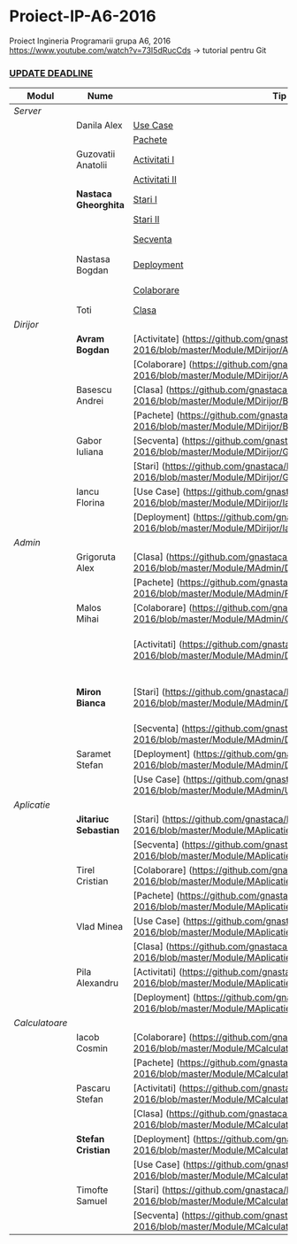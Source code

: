# Proiect-IP-A6-2016
Proiect Ingineria Programarii grupa A6,  2016
https://www.youtube.com/watch?v=73I5dRucCds -> tutorial pentru Git
[<h3>UPDATE DEADLINE</h3>](https://github.com/gnastaca/Proiect-IP-A6-2016/blob/master/TERMENE_LIMITA.md)

 Modul|                    Nume                | Tip Diagrama | Task-uri  | Testare + CodModul
------| ---------------------------------------| ------------ |-----------|-------------------
*Server*|                    |
      | Danila Alex          | [Use Case](https://github.com/gnastaca/Proiect-IP-A6-2016/blob/master/Module/MServer/P_Danila_Alexandru/Diagrame/UseCaseDiagram.png)                |Baza de date+script               |
      |                      | [Pachete](https://github.com/gnastaca/Proiect-IP-A6-2016/blob/master/Module/MServer/P_Danila_Alexandru/Diagrame/PackageDiagram.png)                 |Conexiune BD                      |
      | Guzovatii Anatolii   | [Activitati I](https://github.com/gnastaca/Proiect-IP-A6-2016/blob/master/Module/MServer/P_Guzovatii_Anatolii/Diagrame/Diagrama_Activitati.png)     |Algoritm detectare secventa       |
      |                      | [Activitati II](https://github.com/gnastaca/Proiect-IP-A6-2016/blob/master/Module/MServer/P_Guzovatii_Anatolii/Diagrame/Diagrama_Activitati2.png)   |                                  |[Cod](https://github.com/gnastaca/Proiect-IP-A6-2016/tree/master/Module/MServer/Cod)
      |**Nastaca Gheorghita**| [Stari I](https://github.com/gnastaca/Proiect-IP-A6-2016/blob/master/Module/MServer/P_Nastaca_Gheorghita/Diagrame/Stari1.png)                       |Creare server concurent           |
      |                      | [Stari II](https://github.com/gnastaca/Proiect-IP-A6-2016/blob/master/Module/MServer/P_Nastaca_Gheorghita/Diagrame/Stari2.png)                      |Integrare                         |[Testare](https://github.com/gnastaca/Proiect-IP-A6-2016/tree/master/Module/MServer/Testare)
      |                      | [Secventa](https://github.com/gnastaca/Proiect-IP-A6-2016/blob/master/Module/MServer/P_Nastaca_Gheorghita/Diagrame/Secventa.png)                    |Conexiunea cu Aplicatia           |
      | Nastasa Bogdan       | [Deployment](https://github.com/gnastaca/Proiect-IP-A6-2016/blob/master/Module/MServer/P_Nastasa_Bogdan/Diagrame/Diagrama_Deployment.png)           |Codificare/Decodificare date      |
      |                      | [Colaborare](https://github.com/gnastaca/Proiect-IP-A6-2016/blob/master/Module/MServer/P_Nastasa_Bogdan/Diagrame/Diagrama_Colaborare.png)           |Creare server concurent           |
      | Toti                 | [Clasa](https://github.com/gnastaca/Proiect-IP-A6-2016/blob/master/Module/MServer/P_Nastaca_Gheorghita/Diagrame/Diagrama_Clasa.png)                 |                                  |
*Dirijor*|                   |                                                                                                                                                     |                                  |
      | **Avram Bogdan**     | [Activitate] (https://github.com/gnastaca/Proiect-IP-A6-2016/blob/master/Module/MDirijor/Avram_Bogdan_Diagrama_Activitate.png)                      |    Dirijor Calculatoare          |                 
      |                      | [Colaborare] (https://github.com/gnastaca/Proiect-IP-A6-2016/blob/master/Module/MDirijor/Avram_Bogdan_Diagrama_Colaborare.png)                      |     Integrare componente         |
      | Basescu Andrei       | [Clasa] (https://github.com/gnastaca/Proiect-IP-A6-2016/blob/master/Module/MDirijor/Basescu_Andrei_Diagrama_Clasa.png)                              |   Dirijor Calculatoare           |
      |                      | [Pachete] (https://github.com/gnastaca/Proiect-IP-A6-2016/blob/master/Module/MDirijor/Basescu_Andrei_Diagrama_Pachete.png)                          |      Dirijor Admin               |
      | Gabor Iuliana        | [Secventa] (https://github.com/gnastaca/Proiect-IP-A6-2016/blob/master/Module/MDirijor/Gabor_Iuliana_Diagrama_Secventa.png)                         |       Indexarea calculatoarelor  |
      |                      | [Stari] (https://github.com/gnastaca/Proiect-IP-A6-2016/blob/master/Module/MDirijor/Gabor_Iuliana_Diagrama_Stare.png)                               |       Dirijor Server             |
      | Iancu Florina        | [Use Case] (https://github.com/gnastaca/Proiect-IP-A6-2016/blob/master/Module/MDirijor/Iancu_Florina_Diagrama_UseCase.png)                          |           Dirijor Admin          |
      |                      | [Deployment] (https://github.com/gnastaca/Proiect-IP-A6-2016/blob/master/Module/MDirijor/Iancu_Florina_Diagrama_Deployment.png)                     |             Integrare componente |
*Admin*|                     |          																					 									                   |                                  | 
      | Grigoruta Alex       | [Clasa] (https://github.com/gnastaca/Proiect-IP-A6-2016/blob/master/Module/MAdmin/Diagrama%20Clasa.png)                                             |Taburi + Muchii                   |
      |                      | [Pachete] (https://github.com/gnastaca/Proiect-IP-A6-2016/blob/master/Module/MAdmin/Pachete.png)                                                    |Integrare + Main                  |
      | Malos Mihai          | [Colaborare] (https://github.com/gnastaca/Proiect-IP-A6-2016/blob/master/Module/MAdmin/Colaborare.png)                                              |User + FctState                   |
      |                      | [Activitati] (https://github.com/gnastaca/Proiect-IP-A6-2016/blob/master/Module/MAdmin/Diagrama%20Activitate.jpg)                                   |Colorare noduri                   |[Cod] (https://github.com/gnastaca/Proiect-IP-A6-2016/tree/master/Module/MAdmin/Cod)
      | **Miron Bianca**    | [Stari] (https://github.com/gnastaca/Proiect-IP-A6-2016/blob/master/Module/MAdmin/DiagramaStari.png)                                                 |Noduri pe tab +Afisare tip functii |[Testare] (https://github.com/gnastaca/Proiect-IP-A6-2016/tree/master/Module/MAdmin/Testare)
      |                      | [Secventa] (https://github.com/gnastaca/Proiect-IP-A6-2016/blob/master/Module/MAdmin/Diagrama%20Secventa.png)                                       |Integrare + Main                  |
      | Saramet Stefan       | [Deployment] (https://github.com/gnastaca/Proiect-IP-A6-2016/blob/master/Module/MAdmin/Deployment.png)                                              |Tab Add/Remove                    |
      |                      | [Use Case] (https://github.com/gnastaca/Proiect-IP-A6-2016/blob/master/Module/MAdmin/Use%20Case.png)                                                |Controller                        |
*Aplicatie*|                 |                                                                                                                                                     |                                  |
      |**Jitariuc Sebastian**| [Stari] (https://github.com/gnastaca/Proiect-IP-A6-2016/blob/master/Module/MAplicatie/Diagrama_de_stari.png)                                        |                                  |
      |                      | [Secventa] (https://github.com/gnastaca/Proiect-IP-A6-2016/blob/master/Module/MAplicatie/Diagrama_de_activitati.png)                                |                                  |
      | Tirel Cristian       | [Colaborare] (https://github.com/gnastaca/Proiect-IP-A6-2016/blob/master/Module/MAplicatie/Diagrama_de_colaborare.png)                              |                                  |
      |                      | [Pachete] (https://github.com/gnastaca/Proiect-IP-A6-2016/blob/master/Module/MAplicatie/Diagrama_de_pachete.png)                                    |                                  |
      | Vlad Minea           | [Use Case] (https://github.com/gnastaca/Proiect-IP-A6-2016/blob/master/Module/MAplicatie/Diagrama_Use_case.png)                                     |                                  |
      |                      | [Clasa] (https://github.com/gnastaca/Proiect-IP-A6-2016/blob/master/Module/MAplicatie/Diagrama_de_clase.png)                                        |                                  |
      | Pila Alexandru       | [Activitati] (https://github.com/gnastaca/Proiect-IP-A6-2016/blob/master/Module/MAplicatie/Diagrama_de_secventa.png)                                |                                  |
      |                      | [Deployment] (https://github.com/gnastaca/Proiect-IP-A6-2016/blob/master/Module/MAplicatie/Diagrama_de_deployment.png)                              |                                  |
*Calculatoare*|              |                                                                                                                                                     |                                  |                              
      | Iacob Cosmin         | [Colaborare] (https://github.com/gnastaca/Proiect-IP-A6-2016/blob/master/Module/MCalculatoare/diagrame/collaboration_diagram.PNG)                   |                                  |
      |                      | [Pachete] (https://github.com/gnastaca/Proiect-IP-A6-2016/blob/master/Module/MCalculatoare/diagrame/package_diagram.PNG)                            |                                  |
      | Pascaru Stefan       | [Activitati] (https://github.com/gnastaca/Proiect-IP-A6-2016/blob/master/Module/MCalculatoare/diagrame/activity_diagram.PNG)                        |                                  |
      |                      | [Clasa] (https://github.com/gnastaca/Proiect-IP-A6-2016/blob/master/Module/MCalculatoare/diagrame/class_diagram.PNG)                                |                                  |
      | **Stefan Cristian**  | [Deployment] (https://github.com/gnastaca/Proiect-IP-A6-2016/blob/master/Module/MCalculatoare/diagrame/deployment_diagram.PNG)                      |                                  |
      |                      | [Use Case] (https://github.com/gnastaca/Proiect-IP-A6-2016/blob/master/Module/MCalculatoare/diagrame/useCase_diagram.PNG)                           |                                  |
      | Timofte Samuel       | [Stari] (https://github.com/gnastaca/Proiect-IP-A6-2016/blob/master/Module/MCalculatoare/diagrame/state_diagram.PNG)                                |                                  |
      |                      | [Secventa] (https://github.com/gnastaca/Proiect-IP-A6-2016/blob/master/Module/MCalculatoare/diagrame/sequence_diagram.PNG)                          |                                  |





